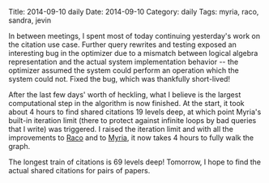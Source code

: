 Title: 2014-09-10 daily
Date: 2014-09-10
Category: daily
Tags: myria, raco, sandra, jevin

In between meetings, I spent most of today continuing yesterday's work on the citation use case. Further query rewrites and testing exposed an interesting bug in the optimizer due to a mismatch between logical algebra representation and the actual system implementation behavior -- the optimizer assumed the system could perform an operation which the system could not. Fixed the bug, which was thankfully short-lived!

After the last few days' worth of heckling, what I believe is the largest computational step in the algorithm is now finished. At the start, it took about 4 hours to find shared citations 19 levels deep, at which point Myria's built-in iteration limit (there to protect against infinite loops by bad queries that I write) was triggered. I raised the iteration limit and with all the improvements to [Raco](http://github.com/uwescience/raco) and to [Myria](http://myria.cs.washington.edu), it now takes 4 hours to fully walk the graph.

The longest train of citations is 69 levels deep! Tomorrow, I hope to find the actual shared citations for pairs of papers.